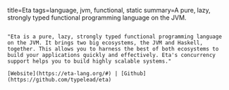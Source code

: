 title=Eta
tags=language, jvm, functional, static
summary=A pure, lazy, strongly typed functional programming language on the JVM.
~~~~~~

"Eta is a pure, lazy, strongly typed functional programming language on the JVM. It brings two big ecosystems, the JVM and Haskell, together. This allows you to harness the best of both ecosystems to build your applications quickly and effectively. Eta's concurrency support helps you to build highly scalable systems."

[Website](https://eta-lang.org/#) | [Github](https://github.com/typelead/eta)


